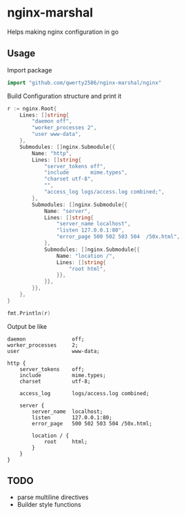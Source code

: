 # nginx-marshal

Helps making nginx configuration in go

## Usage

Import package 

```go
import "github.com/qwerty2586/nginx-marshal/nginx"
```

Build Configuration structure and print it

```go
r := nginx.Root{
    Lines: []string{
        "daemon off",
        "worker_processes 2",
        "user www-data",
    },
    Submodules: []nginx.Submodule{{
        Name: "http",
        Lines: []string{
            "server_tokens off",
            "include       mime.types",
            "charset utf-8",
            "",
            "access_log logs/access.log combined;",
        },
        Submodules: []nginx.Submodule{{
            Name: "server",
            Lines: []string{
                "server_name localhost",
                "listen 127.0.0.1:80",
                "error_page 500 502 503 504  /50x.html",
            },
            Submodules: []nginx.Submodule{{
                Name: "location /",
                Lines: []string{
                    "root html",
                }},
            }},
        }},
    },
}

fmt.Println(r)
```

Output be like
```
daemon               off;
worker_processes     2;
user                 www-data;

http {
    server_tokens    off;
    include          mime.types;
    charset          utf-8;

    access_log       logs/access.log combined;

    server {
        server_name  localhost;
        listen       127.0.0.1:80;
        error_page   500 502 503 504 /50x.html;

        location / {
            root     html;
        }
    }
}
```

## TODO

 - parse multiline directives
 - Builder style functions